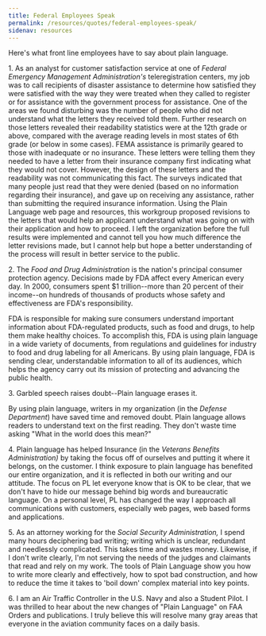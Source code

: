 ```yaml
---
title: Federal Employees Speak
permalink: /resources/quotes/federal-employees-speak/
sidenav: resources
---
```


Here's what front line employees have to say about plain language.

1\. As an analyst for customer satisfaction service at one of _Federal Emergency Management Administration's_ teleregistration centers, my job was to call recipients of disaster assistance to determine how satisfied they were satisfied with the way they were treated when they called to register or for assistance with the government process for assistance. One of the areas we found disturbing was the number of people who did not understand what the letters they received told them. Further research on those letters revealed their readability statistics were at the 12th grade or above, compared with the average reading levels in most states of 6th grade (or below in some cases). FEMA assistance is primarily geared to those with inadequate or no insurance. These letters were telling them they needed to have a letter from their insurance company first indicating what they would not cover. However, the design of these letters and the readability was not communicating this fact. The surveys indicated that many people just read that they were denied (based on no information regarding their insurance), and gave up on receiving any assistance, rather than submitting the required insurance information. Using the Plain Language web page and resources, this workgroup proposed revisions to the letters that would help an applicant understand what was going on with their application and how to proceed. I left the organization before the full results were implemented and cannot tell you how much difference the letter revisions made, but I cannot help but hope a better understanding of the process will result in better service to the public.

2\. The _Food and Drug Administration_ is the nation's principal consumer protection agency. Decisions made by FDA affect every American every day. In 2000, consumers spent $1 trillion--more than 20 percent of their income--on hundreds of thousands of products whose safety and effectiveness are FDA's responsibility.

FDA is responsible for making sure consumers understand important information about FDA-regulated products, such as food and drugs, to help them make healthy choices. To accomplish this, FDA is using plain language in a wide variety of documents, from regulations and guidelines for industry to food and drug labeling for all Americans. By using plain language, FDA is sending clear, understandable information to all of its audiences, which helps the agency carry out its mission of protecting and advancing the public health.

3\. Garbled speech raises doubt--Plain language erases it.

By using plain language, writers in my organization (in the _Defense Department_) have saved time and removed doubt. Plain language allows readers to understand text on the first reading. They don't waste time asking "What in the world does this mean?"

4\. Plain language has helped Insurance (in the _Veterans Benefits Administration)_ by taking the focus off of ourselves and putting it where it belongs, on the customer. I think exposure to plain language has benefited our entire organization, and it is reflected in both our writing and our attitude. The focus on PL let everyone know that is OK to be clear, that we don't have to hide our message behind big words and bureaucratic language. On a personal level, PL has changed the way I approach all communications with customers, especially web pages, web based forms and applications.<br>

5\. As an attorney working for the _Social Security Administration,_ I spend many hours deciphering bad writing; writing which is unclear, redundant and needlessly complicated. This takes time and wastes money. Likewise, if I don't write clearly, I'm not serving the needs of the judges and claimants that read and rely on my work. The tools of Plain Language show you how to write more clearly and effectively, how to spot bad construction, and how to reduce the time it takes to 'boil down' complex material into key points.

6\. I am an Air Traffic Controller in the U.S. Navy and also a Student Pilot. I was thrilled to hear about the new changes of "Plain Language" on FAA Orders and publications. I truly believe this will resolve many gray areas that everyone in the aviation community faces on a daily basis.
